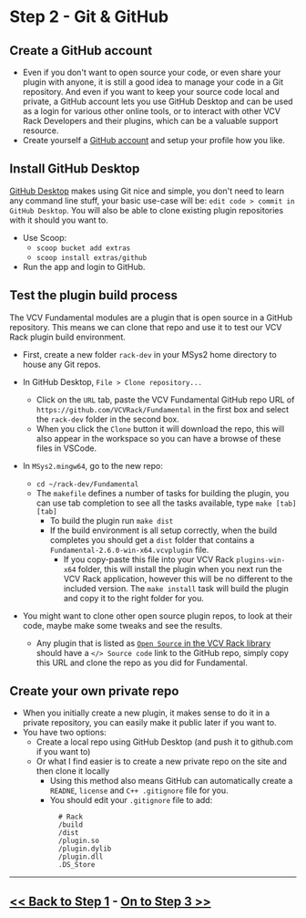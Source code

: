 # Step 2 - Git & GitHub

## Create a GitHub account

* Even if you don't want to open source your code, or even share your plugin with anyone, it is
  still a good idea to manage your code in a Git repository. And even if you want to keep your
  source code local and private, a GitHub account lets you use GitHub Desktop and can be used as a
  login for various other online tools, or to interact with other VCV Rack Developers and their
  plugins, which can be a valuable support resource.
* Create yourself a [GitHub account](https://github.com/signup) and setup your profile how you like.

## Install GitHub Desktop

[GitHub Desktop](https://github.com/apps/desktop) makes using Git nice and simple, you don't need to
learn any command line stuff, your basic use-case will be: `edit code > commit in GitHub Desktop`.
You will also be able to clone existing plugin repositories with it should you want to.

* Use Scoop:
  * `scoop bucket add extras`
  * `scoop install extras/github`
* Run the app and login to GitHub.

## Test the plugin build process

The VCV Fundamental modules are a plugin that is open source in a GitHub repository. This means we
can clone that repo and use it to test our VCV Rack plugin build environment.

* First, create a new folder `rack-dev` in your MSys2 home directory to house any Git repos.
* In GitHub Desktop, `File > Clone repository...`
  * Click on the `URL` tab, paste the VCV Fundamental GitHub repo URL of
    `https://github.com/VCVRack/Fundamental` in the first box and select the `rack-dev` folder in
    the second box.
  * When you click the `Clone` button it will download the repo, this will also appear in the
    workspace so you can have a browse of these files in VSCode.

* In `MSys2.mingw64`, go to the new repo:
  * `cd ~/rack-dev/Fundamental`
  * The `makefile` defines a number of tasks for building the plugin, you can use tab completion to
    see all the tasks available, type `make [tab][tab]`
    * To build the plugin run `make dist`
    * If the build environment is all setup correctly, when the build completes you should get a
      `dist` folder that contains a `Fundamental-2.6.0-win-x64.vcvplugin` file.
      * If you copy-paste this file into your VCV Rack `plugins-win-x64` folder, this will install
        the plugin when you next run the VCV Rack application, however this will be no different to
        the included version. The `make install` task will build the plugin and copy it to the right
        folder for you.

* You might want to clone other open source plugin repos, to look at their code, maybe make some
  tweaks and see the results.
  * Any plugin that is listed as
    [`Open Source` in the VCV Rack library](https://library.vcvrack.com/plugins?query=&sort=buildTimestamp&license=open)
    should have a `</> Source code` link to the GitHub repo, simply copy this URL and clone the repo
    as you did for Fundamental.

## Create your own private repo

* When you initially create a new plugin, it makes sense to do it in a private repository, you can
  easily make it public later if you want to.
* You have two options:
  * Create a local repo using GitHub Desktop (and push it to github.com if you want to)
  * Or what I find easier is to create a new private repo on the site and then clone it locally
    * Using this method also means GitHub can automatically create a `READNE`, `license` and
      `C++ .gitignore` file for you.
    * You should edit your `.gitignore` file to add:
      ```
        # Rack
        /build
        /dist
        /plugin.so
        /plugin.dylib
        /plugin.dll
        .DS_Store
      ```

---

## [<< Back to Step 1](step_1.md) - [On to Step 3 >>](step_3.md)
